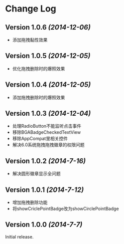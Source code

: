 Change Log
==========

Version 1.0.6 *(2014-12-06)*
----------------------------

- 添加拖拽黏性效果

Version 1.0.5 *(2014-12-05)*
----------------------------

- 优化拖拽删除时的爆照效果

Version 1.0.4 *(2014-12-05)*
----------------------------

- 添加拖拽删除时的爆照效果

Version 1.0.3 *(2014-12-04)*
----------------------------

- 处理RadioButton不能监听点击事件
- 移除BGABadgeCheckedTextView
- 移除AppCompat里相关控件
- 解决6.0系统拖拽拖拽徽章的权限问题

Version 1.0.2 *(2014-7-16)*
----------------------------

- 解决圆形徽章显示全问题

Version 1.0.1 *(2014-7-12)*
----------------------------

- 增加拖拽删除功能
- 将showCriclePointBadge改为showCirclePointBadge

Version 1.0.0 *(2014-7-7)*
----------------------------

Initial release.